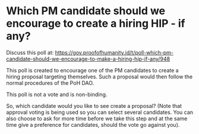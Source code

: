 # Which PM candidate should we encourage to create a hiring HIP - if any? 
Discuss this poll at:
https://gov.proofofhumanity.id/t/poll-which-pm-candidate-should-we-encourage-to-make-a-hiring-hip-if-any/948

This poll is created to encourage one of the PM candidates to create a hiring proposal targeting themselves. Such a proposal would then follow the normal procedures of the PoH DAO. 

This poll is not a vote and is non-binding.

So, which candidate would you like to see create a proposal?
(Note that approval voting is being used so you can select several candidates. You can also choose to ask for more time before we take this step and at the same time give a preference for candidates, should the vote go against you).
